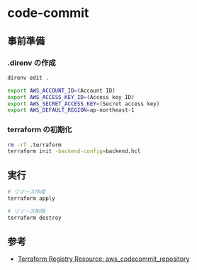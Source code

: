 # code-commit

## 事前準備

### .direnv の作成

```sh
direnv edit .

export AWS_ACCOUNT_ID=(Account ID)
export AWS_ACCESS_KEY_ID=(Access key ID)
export AWS_SECRET_ACCESS_KEY=(Secret access key)
export AWS_DEFAULT_REGION=ap-northeast-1
```

### terraform の初期化

```sh
rm -rf .terraform
terraform init -backend-config=backend.hcl
```

## 実行

```sh
# リソース作成
terraform apply

# リソース削除
terraform destroy
```

## 参考

- [Terraform Registry Resource: aws_codecommit_repository](https://registry.terraform.io/providers/hashicorp/aws/latest/docs/resources/codecommit_repository)
